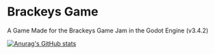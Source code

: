 # Brackeys Game
A Game Made for the Brackeys Game Jam in the Godot Engine (v3.4.2)

[![Anurag's GitHub stats](https://github-readme-stats.vercel.app/api?username=mucczuccbugphotoshopper)](https://github.com/anuraghazra/github-readme-stats)
